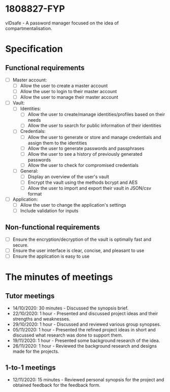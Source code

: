 # 1808827-FYP

vIDsafe - A password manager focused on the idea of compartmentalisation.

# Specification

## Functional requirements

- [ ] Master account:
	- [ ] Allow the user to create a master account
	- [ ] Allow the user to login to their master account
	- [ ] Allow the user to manage their master account
- [ ] Vault:
	- [ ] Identities:	
		- [ ] Allow the user to create/manage identities/profiles based on their needs
		- [ ] Allow the user to search for public information of their identities
	- [ ] Credentials:
		- [ ] Allow the user to generate or store and manage credentials and assign them to the identities
		- [ ] Allow the user to generate passwords and passphrases
		- [ ] Allow the user to see a history of previously generated passwords
		- [ ] Allow the user to check for compromised credentials
	- [ ] General:
		- [ ] Display an overview of the user's vault
		- [ ] Encrypt the vault using the methods bcrypt and AES
		- [ ] Allow the user to import and export their vault in JSON/csv format
- [ ] Application:
	- [ ] Allow the user to change the application's settings
	- [ ] Include validation for inputs

## Non-functional requirements

- [ ] Ensure the encryption/decryption of the vault is optimally fast and secure.
- [ ] Ensure the user interface is clear, concise, and pleasant to use
- [ ] Ensure the application is easy to use

# The minutes of meetings

## Tutor meetings

- 14/10/2020: 30 minutes - Discussed the synopsis brief.
- 22/10/2020: 1 hour - Presented and discussed project ideas and their strengths and weaknesses.
- 29/10/2020: 1 hour - Discussed and reviewed various group synopses.
- 05/11/2020: 1 hour - Presented the refined project ideas in short and discussed what research was done to support them.
- 19/11/2020: 1 hour - Presented some background research of the idea.
- 26/11/2020: 1 hour - Reviewed the background research and designs made for the projects.

## 1-to-1 meetings

- 12/11/2020: 15 minutes - Reviewed personal synopsis for the project and obtained feedback for the feedback form.
